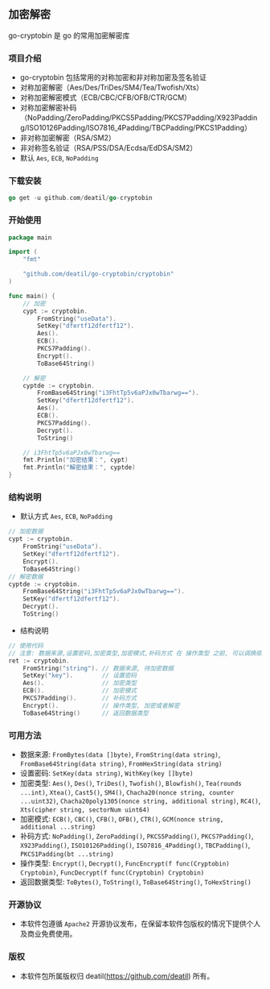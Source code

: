 ## 加密解密
go-cryptobin 是 go 的常用加密解密库


### 项目介绍

*  go-cryptobin 包括常用的对称加密和非对称加密及签名验证
*  对称加密解密（Aes/Des/TriDes/SM4/Tea/Twofish/Xts）
*  对称加密解密模式（ECB/CBC/CFB/OFB/CTR/GCM）
*  对称加密解密补码（NoPadding/ZeroPadding/PKCS5Padding/PKCS7Padding/X923Padding/ISO10126Padding/ISO7816_4Padding/TBCPadding/PKCS1Padding）
*  非对称加密解密（RSA/SM2）
*  非对称签名验证（RSA/PSS/DSA/Ecdsa/EdDSA/SM2）
*  默认 `Aes`, `ECB`, `NoPadding`


### 下载安装

~~~go
go get -u github.com/deatil/go-cryptobin
~~~


### 开始使用

~~~go
package main

import (
    "fmt"

    "github.com/deatil/go-cryptobin/cryptobin"
)

func main() {
    // 加密
    cypt := cryptobin.
        FromString("useData").
        SetKey("dfertf12dfertf12").
        Aes().
        ECB().
        PKCS7Padding().
        Encrypt().
        ToBase64String()

    // 解密
    cyptde := cryptobin.
        FromBase64String("i3FhtTp5v6aPJx0wTbarwg==").
        SetKey("dfertf12dfertf12").
        Aes().
        ECB().
        PKCS7Padding().
        Decrypt().
        ToString()

    // i3FhtTp5v6aPJx0wTbarwg==
    fmt.Println("加密结果：", cypt)
    fmt.Println("解密结果：", cyptde)
}

~~~


### 结构说明

*  默认方式 `Aes`, `ECB`, `NoPadding`
~~~go
// 加密数据
cypt := cryptobin.
    FromString("useData").
    SetKey("dfertf12dfertf12").
    Encrypt().
    ToBase64String()
// 解密数据
cyptde := cryptobin.
    FromBase64String("i3FhtTp5v6aPJx0wTbarwg==").
    SetKey("dfertf12dfertf12").
    Decrypt().
    ToString()
~~~

*  结构说明
~~~go
// 使用代码
// 注意: 数据来源,设置密码,加密类型,加密模式,补码方式 在 操作类型 之前, 可以调换顺序
ret := cryptobin.
    FromString("string"). // 数据来源, 待加密数据
    SetKey("key").        // 设置密码
    Aes().                // 加密类型
    ECB().                // 加密模式
    PKCS7Padding().       // 补码方式
    Encrypt().            // 操作类型, 加密或者解密
    ToBase64String()      // 返回数据类型
~~~


### 可用方法

*  数据来源: `FromBytes(data []byte)`, `FromString(data string)`, `FromBase64String(data string)`, `FromHexString(data string)`
*  设置密码: `SetKey(data string)`, `WithKey(key []byte)`
*  加密类型: `Aes()`, `Des()`, `TriDes()`, `Twofish()`, `Blowfish()`, `Tea(rounds ...int)`, `Xtea()`, `Cast5()`, `SM4()`, `Chacha20(nonce string, counter ...uint32)`, `Chacha20poly1305(nonce string, additional string)`, `RC4()`, `Xts(cipher string, sectorNum uint64)`
*  加密模式: `ECB()`, `CBC()`, `CFB()`, `OFB()`, `CTR()`, `GCM(nonce string, additional ...string)`
*  补码方式: `NoPadding()`, `ZeroPadding()`, `PKCS5Padding()`, `PKCS7Padding()`, `X923Padding()`, `ISO10126Padding()`, `ISO7816_4Padding()`, `TBCPadding()`, `PKCS1Padding(bt ...string)`
*  操作类型: `Encrypt()`, `Decrypt()`, `FuncEncrypt(f func(Cryptobin) Cryptobin)`, `FuncDecrypt(f func(Cryptobin) Cryptobin)`
*  返回数据类型: `ToBytes()`, `ToString()`, `ToBase64String()`, `ToHexString()`


### 开源协议

*  本软件包遵循 `Apache2` 开源协议发布，在保留本软件包版权的情况下提供个人及商业免费使用。


### 版权

*  本软件包所属版权归 deatil(https://github.com/deatil) 所有。
